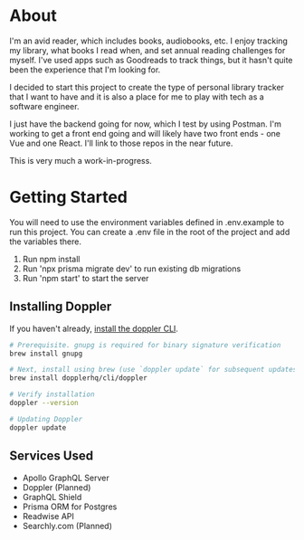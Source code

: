 # About

I'm an avid reader, which includes books, audiobooks, etc. I enjoy tracking my library, what books I read when, and set annual reading challenges for myself. I've used apps such as Goodreads to track things, but it hasn't quite been the experience that I'm looking for.

I decided to start this project to create the type of personal library tracker that I want to have and it is also a place for me to play with tech as a software engineer.

I just have the backend going for now, which I test by using Postman. I'm working to get a front end going and will likely have two front ends - one Vue and one React. I'll link to those repos in the near future.

This is very much a work-in-progress.

# Getting Started

You will need to use the environment variables defined in .env.example to run this project. You can create a .env file in the root of the project and add the variables there.

1. Run npm install
2. Run 'npx prisma migrate dev' to run existing db migrations
3. Run 'npm start' to start the server

## Installing Doppler

If you haven't already, [install the doppler CLI](https://docs.doppler.com/docs/install-cli).

```bash
# Prerequisite. gnupg is required for binary signature verification
brew install gnupg

# Next, install using brew (use `doppler update` for subsequent updates)
brew install dopplerhq/cli/doppler

# Verify installation
doppler --version

# Updating Doppler
doppler update
```

## Services Used

- Apollo GraphQL Server
- Doppler (Planned)
- GraphQL Shield
- Prisma ORM for Postgres
- Readwise API
- Searchly.com (Planned)
